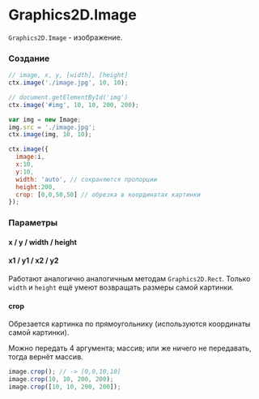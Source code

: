 Graphics2D.Image
===================

`Graphics2D.Image` - изображение.

### Создание
```js
// image, x, y, [width], [height]
ctx.image('./image.jpg', 10, 10);

// document.getElementById('img')
ctx.image('#img', 10, 10, 200, 200);

var img = new Image;
img.src = './image.jpg';
ctx.image(img, 10, 10);

ctx.image({
  image:i,
  x:10,
  y:10,
  width: 'auto', // сохраняются пропорции
  height:200,
  crop: [0,0,50,50] // обрезка в координатах картинки
});
```

### Параметры
#### x / y / width / height
#### x1 / y1 / x2 / y2
Работают аналогично аналогичным методам `Graphics2D.Rect`. Только `width` и `height` ещё умеют возвращать размеры самой картинки.

#### crop
Обрезается картинка по прямоугольнику (используются координаты самой картинки).

Можно передать 4 аргумента; массив; или же ничего не передавать, тогда вернёт массив.
```js
image.crop(); // -> [0,0,10,10]
image.crop(10, 10, 200, 200);
image.crop([10, 10, 200, 200]);
```